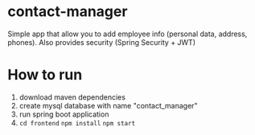 # contact-manager
Simple app that allow you to add employee info (personal data, address, phones).
Also provides security (Spring Security + JWT)

# How to run
1. download maven dependencies
2. create mysql database with name "contact_manager" 
3. run spring boot application
4. 
   `cd frontend`
   `npm install`
   `npm start`